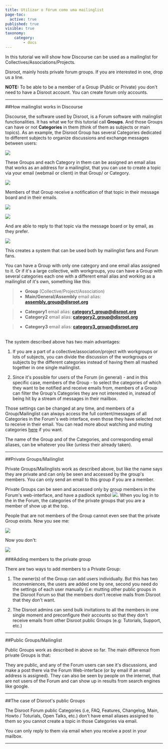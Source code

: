 ```yaml
---
title: Utilizar o fórum como uma mailinglist
page-toc:
  active: true
published: true
visible: true
taxonomy:
    category:
        - docs
---
```

In this tutorial we will show how Discourse can be used as a mailinglist for Collectives/Associations/Projects.

Disroot, mainly hosts private forum groups. If you are interested in one, drop us a line.

**NOTE:** To be able to be a member of a Group (Public or Private) you don't need to have a Disroot account. You can create forum only accounts.

----------
##How mailinglist works in Discourse

Discourse, the software used by Disroot, is a Forum software with malinglist functionalities. It has what we for this tutorial call **Groups**. And those Groups can have or not **Categories** in them (think of them as subjects or main topics).
As an example, the Disroot Group has several Categories dedicated to different subjects to organize discussions and exchange messages between users:

![](en/forum_ml1.png)

These Groups and each Category in them can be assigned an email alias that works as an address for a mailinglist, that you can use to create a topic via your email (webmail or client) in that Group/ or Category.

![](en/forum_ml2.png)

Members of that Group receive a notification of that topic in their message board and in their emails.

![](en/forum_ml3.png)

![](en/forum_ml4.png)

And are able to reply to that topic via the message board or by email, as they prefer.

![](en/forum_ml5.png)

This creates a system that can be used both by mailinglist fans and Forum fans.

You can have a Group with only one category and one email alias assigned to it. Or if it's a large collective, with workgroups, you can have a Group with several categories each one with a different email alias and working as a mailinglist of it's own, something like this:

> * **Group** (Collective/Project/Association)
>  * **Main/General/Assembly**
>email alias: **assembly_group@disroot.org**

>  * **Category1**
>email alias: **category1_group@disroot.org**
>  * **Category2**
>email alias: **category2_group@disroot.org**

>  * **Category3**
>email alias: **category3_group@disroot.org**

<br>
The system described above has two main advantages:

1. If you are a part of a collective/association/project with workgroups or lots of subjects, you can divide the discussion of the workgroups or subjects by the different categories instead of having them all mashed together in one single mailinglist.

2. Since it's possible for users of the Forum (in general) - and in this specific case, members of the Group - to select the categories of which they want to be notified and receive emails from, members of a Group can filter the Group's Categories they are not interested in, instead of being hit by a stream of messages in their mailbox.

Those settings can be changed at any time, and members of a Group/Mailinglist can always access the full content/messages of all Categories in the Forum's web interface, even those they have selected not to receive in their email.
You can read more about watching and muting categories [here](https://forum.disroot.org/t/forum-how-to-use-the-discourse-web-interface/875#watchmute) if you want.

The name of the Group and of the Categories, and corresponding email aliases, can be whatever you like (unless their already taken).

----------
##Private Groups/Mailinglist

Private Groups/Mailinglists work as described above, but like the name says they are private and can only be seen and accessed by the group's members. You can only send an email to this group if you are a member.

Private Groups can be seen and accessed only by group members in the Forum's web-interface, and have a padlock symbol ![](en/forum_ml6.png?resize=20,21). When you log in to the in the Forum, the categories of the private groups that you are a member of show up at the top.

People that are not members of the Group cannot even see that the private Group exists.
Now you see me:

![](en/forum_ml7.png)

Now you don't:

![](en/forum_ml8.png)

###Adding members to the private group

There are two ways to add members to a Private Group:

1. The owner(s) of the Group can add users individually. But this has two inconveniences, the users are added one by one, second you need do the settings of each user manually (i.e: mutting other public groups in the Disroot Forum so that the members don't receive mails from Disroot that they don't want.

2. The Disroot admins can send bulk invitations to all the members in one single moment and preconfigure their accounts so that they don't receive emails from other Disroot public Groups (e.g: Tutorials, Support, etc.)

----------
##Public Groups/Mailinglist

Public Groups work as described in above so far. The main difference from private Groups is that:

They are public, and any of the Forum users can see it's discussions, and make a post there via the Forum Web-interface (or by email if an email address is assigned). They can also be seen by people on the internet, that are not users of the Forum and can show up in results from search engines like google.

----------
##The case of Disroot's public Groups

The Disroot Forum public Categories (i.e, FAQ, Features, Changelog, Main, Howto / Toturials, Open Talks, etc.) don't have email aliases assigned to them so you cannot create a topic in those Categories via email.

You can only reply to them via email when you receive a post in your mailbox.


----------
